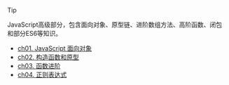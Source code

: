> [!TIP]
> JavaScript高级部分，包含面向对象、原型链、进阶数组方法、高阶函数、闭包和部分ES6等知识。

- [ch01. JavaScript 面向对象](JS-Advance/ch01)
- [ch02. 构造函数和原型](JS-Advance/ch02)
- [ch03. 函数进阶](JS-Advance/ch03)
- [ch04. 正则表达式](JS-Advance/ch04)
